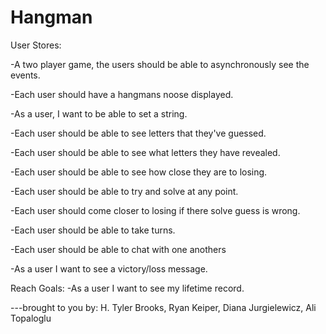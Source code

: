 # Hangman


User Stores:

-A two player game, the users should be able to asynchronously see the events.

-Each user should have a hangmans noose displayed.

-As a user, I want to be able to set a string.

-Each user should be able to see letters that they've guessed.

-Each user should be able to see what letters they have revealed.

-Each user should be able to see how close they are to losing.

-Each user should be able to try and solve at any point.

-Each user should come closer to losing if there solve guess is wrong.

-Each user should be able to take turns.

-Each user should be able to chat with one anothers

-As a user I want to see a victory/loss message.

Reach Goals:
-As a user I want to see my lifetime record.










  ---brought to you by:
   H. Tyler Brooks,
   Ryan Keiper,
   Diana Jurgielewicz,
   Ali Topaloglu
